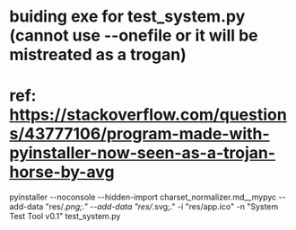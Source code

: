 # buiding exe for test_system.py (cannot use --onefile or it will be mistreated as a trogan)
# ref: https://stackoverflow.com/questions/43777106/program-made-with-pyinstaller-now-seen-as-a-trojan-horse-by-avg


pyinstaller --noconsole --hidden-import  charset_normalizer.md__mypyc --add-data "res/*.png;." --add-data "res/*.svg;."  -i "res/app.ico" -n "System Test Tool v0.1" test_system.py